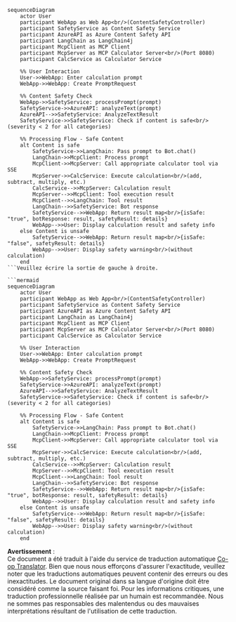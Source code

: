 <!--
CO_OP_TRANSLATOR_METADATA:
{
  "original_hash": "0eaf9f1f29c86311674013505e9202f3",
  "translation_date": "2025-05-16T15:39:43+00:00",
  "source_file": "04-PracticalImplementation/samples/java/containerapp/src/main/resources/static/images/sequence-diagram.md",
  "language_code": "fr"
}
-->
```mermaid
sequenceDiagram
    actor User
    participant WebApp as Web App<br/>(ContentSafetyController)
    participant SafetyService as Content Safety Service
    participant AzureAPI as Azure Content Safety API
    participant LangChain as LangChain4j
    participant McpClient as MCP Client
    participant McpServer as MCP Calculator Server<br/>(Port 8080)
    participant CalcService as Calculator Service

    %% User Interaction
    User->>WebApp: Enter calculation prompt
    WebApp->>WebApp: Create PromptRequest

    %% Content Safety Check
    WebApp->>SafetyService: processPrompt(prompt)
    SafetyService->>AzureAPI: analyzeText(prompt)
    AzureAPI-->>SafetyService: AnalyzeTextResult
    SafetyService->>SafetyService: Check if content is safe<br/>(severity < 2 for all categories)

    %% Processing Flow - Safe Content
    alt Content is safe
        SafetyService->>LangChain: Pass prompt to Bot.chat()
        LangChain->>McpClient: Process prompt
        McpClient->>McpServer: Call appropriate calculator tool via SSE
        McpServer->>CalcService: Execute calculation<br/>(add, subtract, multiply, etc.)
        CalcService-->>McpServer: Calculation result
        McpServer-->>McpClient: Tool execution result
        McpClient-->>LangChain: Tool result
        LangChain-->>SafetyService: Bot response
        SafetyService-->>WebApp: Return result map<br/>{isSafe: "true", botResponse: result, safetyResult: details}
        WebApp-->>User: Display calculation result and safety info
    else Content is unsafe
        SafetyService-->>WebApp: Return result map<br/>{isSafe: "false", safetyResult: details}
        WebApp-->>User: Display safety warning<br/>(without calculation)
    end
```Veuillez écrire la sortie de gauche à droite.

```mermaid
sequenceDiagram
    actor User
    participant WebApp as Web App<br/>(ContentSafetyController)
    participant SafetyService as Content Safety Service
    participant AzureAPI as Azure Content Safety API
    participant LangChain as LangChain4j
    participant McpClient as MCP Client
    participant McpServer as MCP Calculator Server<br/>(Port 8080)
    participant CalcService as Calculator Service

    %% User Interaction
    User->>WebApp: Enter calculation prompt
    WebApp->>WebApp: Create PromptRequest

    %% Content Safety Check
    WebApp->>SafetyService: processPrompt(prompt)
    SafetyService->>AzureAPI: analyzeText(prompt)
    AzureAPI-->>SafetyService: AnalyzeTextResult
    SafetyService->>SafetyService: Check if content is safe<br/>(severity < 2 for all categories)

    %% Processing Flow - Safe Content
    alt Content is safe
        SafetyService->>LangChain: Pass prompt to Bot.chat()
        LangChain->>McpClient: Process prompt
        McpClient->>McpServer: Call appropriate calculator tool via SSE
        McpServer->>CalcService: Execute calculation<br/>(add, subtract, multiply, etc.)
        CalcService-->>McpServer: Calculation result
        McpServer-->>McpClient: Tool execution result
        McpClient-->>LangChain: Tool result
        LangChain-->>SafetyService: Bot response
        SafetyService-->>WebApp: Return result map<br/>{isSafe: "true", botResponse: result, safetyResult: details}
        WebApp-->>User: Display calculation result and safety info
    else Content is unsafe
        SafetyService-->>WebApp: Return result map<br/>{isSafe: "false", safetyResult: details}
        WebApp-->>User: Display safety warning<br/>(without calculation)
    end
```

**Avertissement** :  
Ce document a été traduit à l'aide du service de traduction automatique [Co-op Translator](https://github.com/Azure/co-op-translator). Bien que nous nous efforçons d'assurer l'exactitude, veuillez noter que les traductions automatiques peuvent contenir des erreurs ou des inexactitudes. Le document original dans sa langue d'origine doit être considéré comme la source faisant foi. Pour les informations critiques, une traduction professionnelle réalisée par un humain est recommandée. Nous ne sommes pas responsables des malentendus ou des mauvaises interprétations résultant de l'utilisation de cette traduction.